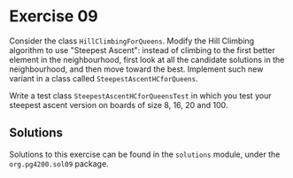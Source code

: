 # Exercise 09

Consider the class `HillClimbingForQueens`. 
Modify the Hill Climbing algorithm to use "Steepest Ascent":
instead of climbing to the first better element in the neighbourhood,
first look at all the candidate solutions in the neighbourhood, and
then move toward the best.
Implement such new variant in a class called `SteepestAscentHCforQueens`.

Write a test class `SteepestAscentHCforQueensTest` in which you test your
steepest ascent version on boards of size 8, 16, 20 and 100.

## Solutions

Solutions to this exercise can be found in the `solutions`
module, under the `org.pg4200.sol09` package.